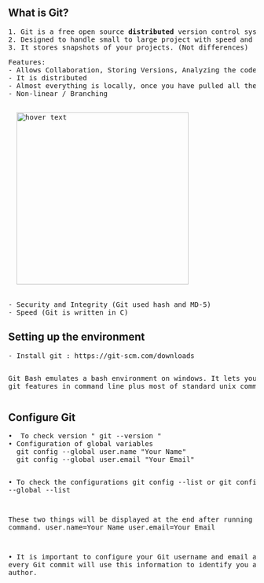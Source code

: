 <h2>What is Git?</h2>
<pre>
1. Git is a free open source <b>distributed</b> version control system.
2. Designed to handle small to large project with speed and efficiency.
3. It stores snapshots of your projects. (Not differences)
</pre>
<pre>
Features:
- Allows Collaboration, Storing Versions, Analyzing the code changes.
- It is distributed
- Almost everything is locally, once you have pulled all the code from server you can work on your local system.
- Non-linear / Branching
<p align="left">
  <img src="https://github.com/Anupriya1729/git-handbook/blob/main/images/Branches.png" width="350" title="hover text">
</p>
- Security and Integrity (Git used hash and MD-5)
- Speed (Git is written in C)
</pre>

<h2>Setting up the environment</h2>
<pre>
- Install git : https://git-scm.com/downloads

Git Bash emulates a bash environment on windows. 
It lets you use all git features in command line plus most of standard unix commands.
</pre>

<h2>Configure Git</h2>
<pre>
•  To check version " git --version "
• Configuration of global variables
  git config --global user.name "Your Name"
  git config --global user.email "Your Email"
  
• To check the configurations
  git config --list or git config --global --list

  These two things will be displayed at the end after running the above command.
  user.name=Your Name
  user.email=Your Email
  
• It is important to configure your Git username and email address as every 
  Git commit will use this information to identify you as the author.
</pre>
